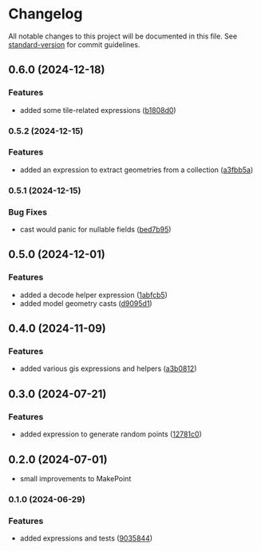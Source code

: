 # Changelog

All notable changes to this project will be documented in this file. See [standard-version](https://github.com/conventional-changelog/standard-version) for commit guidelines.

## 0.6.0 (2024-12-18)

### Features

* added some tile-related expressions ([b1808d0](https://github.com/ShabuShabu/laravel-postgis/commits/b1808d050232cbe4d653aa852f6d1a2800dd76ed))

### 0.5.2 (2024-12-15)

### Features

* added an expression to extract geometries from a collection ([a3fbb5a](https://github.com/ShabuShabu/laravel-postgis/commits/a3fbb5a2ee605634878cbf5d564a352588190f10))

### 0.5.1 (2024-12-15)

### Bug Fixes

* cast would panic for nullable fields ([bed7b95](https://github.com/ShabuShabu/laravel-postgis/commits/bed7b955189b72a636630ed0a5f6ac719aa8803c))

## 0.5.0 (2024-12-01)

### Features

* added a decode helper expression ([1abfcb5](https://github.com/ShabuShabu/laravel-postgis/commits/1abfcb57d77e41d27009a8b8fd29e609b72addd7))
* added model geometry casts ([d9095d1](https://github.com/ShabuShabu/laravel-postgis/commits/d9095d1f8f4734880af025b706778690604b4a69))

## 0.4.0 (2024-11-09)

### Features

* added various gis expressions and helpers ([a3b0812](https://github.com/ShabuShabu/laravel-postgis/commits/a3b08126714d3b69e66292e255ddbc93444be361))

## 0.3.0 (2024-07-21)

### Features

* added expression to generate random points ([12781c0](https://github.com/ShabuShabu/laravel-postgis/commits/12781c0ff4a4702782a219720269c177843abd2e))

## 0.2.0 (2024-07-01)

* small improvements to MakePoint

### 0.1.0 (2024-06-29)

### Features

* added expressions and tests ([9035844](https://github.com/ShabuShabu/laravel-postgis/commits/9035844dfde3f3c35f215ded68036632bc1d155b))
